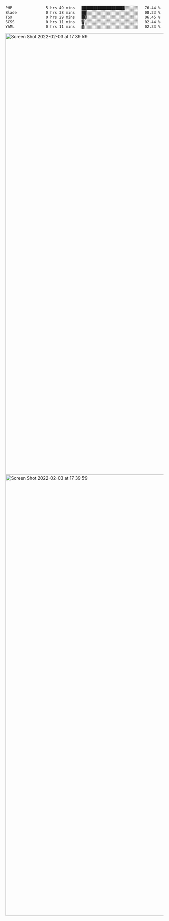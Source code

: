 <!--START_SECTION:waka-->

```txt
PHP               5 hrs 49 mins   ███████████████████░░░░░░   76.44 %
Blade             0 hrs 38 mins   ██░░░░░░░░░░░░░░░░░░░░░░░   08.23 %
TSX               0 hrs 29 mins   █▓░░░░░░░░░░░░░░░░░░░░░░░   06.45 %
SCSS              0 hrs 11 mins   ▓░░░░░░░░░░░░░░░░░░░░░░░░   02.44 %
YAML              0 hrs 11 mins   ▓░░░░░░░░░░░░░░░░░░░░░░░░   02.33 %
```

<!--END_SECTION:waka-->

<img width="1400" alt="Screen Shot 2022-02-03 at 17 39 59" src="https://user-images.githubusercontent.com/45716542/152387304-f2b60485-53a6-4f4b-a818-5cefb1b0c0ae.png">
<img width="1400" alt="Screen Shot 2022-02-03 at 17 39 59" src="https://user-images.githubusercontent.com/45716542/152387273-ea5cdf21-2a45-44da-8bef-00c1763b1d42.png">
